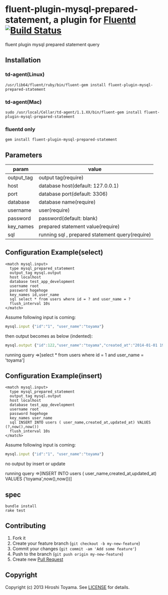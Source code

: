 
# fluent-plugin-mysql-prepared-statement, a plugin for [Fluentd](http://fluentd.org) [![Build Status](https://secure.travis-ci.org/toyama0919/fluent-plugin-mysql-prepared-statement.png?branch=master)](http://travis-ci.org/toyama0919/fluent-plugin-mysql-prepared-statement)


fluent plugin mysql prepared statement query

## Installation

### td-agent(Linux)

    /usr/lib64/fluent/ruby/bin/fluent-gem install fluent-plugin-mysql-prepared-statement

### td-agent(Mac)

    sudo /usr/local/Cellar/td-agent/1.1.XX/bin/fluent-gem install fluent-plugin-mysql-prepared-statement

### fluentd only

    gem install fluent-plugin-mysql-prepared-statement


## Parameters

param|value
--------|------
output_tag|output tag(require)
host|database host(default: 127.0.0.1)
port|database port(default: 3306)
database|database name(require)
username|user(require)
password|password(default: blank)
key_names|prepared statement value(require)
sql|running sql , prepared statement query(require)

## Configuration Example(select)

```
<match mysql.input>
  type mysql_prepared_statement
  output_tag mysql.output
  host localhost
  database test_app_development
  username root
  password hogehoge
  key_names id,user_name
  sql select * from users where id = ? and user_name = ?
  flush_interval 10s
</match>
```

Assume following input is coming:

```js
mysql.input {"id":"1", "user_name":"toyama"}
```

then output becomes as below (indented):

```js
mysql.output {"id":122,"user_name":"toyama","created_at":"2014-01-01 19:10:27 +0900","updated_at":"2014-01-01 19:10:27 +0900"}
```

running query =>[select * from users where id = 1 and user_name = 'toyama']


## Configuration Example(insert)

```
<match mysql.input>
  type mysql_prepared_statement
  output_tag mysql.output
  host localhost
  database test_app_development
  username root
  password hogehoge
  key_names user_name
  sql INSERT INTO users ( user_name,created_at,updated_at) VALUES (?,now(),now())
  flush_interval 10s
</match>
```

Assume following input is coming:

```js
mysql.input {"id":"1", "user_name":"toyama"}
```

no output by insert or update

running query =>[INSERT INTO users ( user_name,created_at,updated_at) VALUES ('toyama',now(),now())]



## spec

```
bundle install
rake test
```


## Contributing

1. Fork it
2. Create your feature branch (`git checkout -b my-new-feature`)
3. Commit your changes (`git commit -am 'Add some feature'`)
4. Push to the branch (`git push origin my-new-feature`)
5. Create new [Pull Request](../../pull/new/master)

## Copyright

Copyright (c) 2013 Hiroshi Toyama. See [LICENSE](LICENSE) for details.
